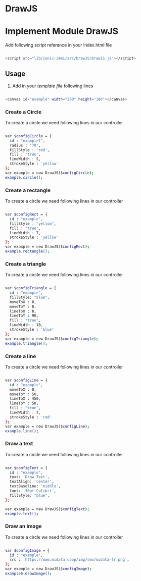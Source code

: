 # DrawJS

# Implement Module DrawJS

Add following script reference in your index.html file

```sh

<script src="lib/ionic-i4mi/src/DrawJS/DrawJS.js"></script>

```

## Usage

1. Add in your *template file* following lines

```sh

<canvas id="example" width="200" height="100"></canvas>

```

### Create a Circle

To create a circle we need following lines in our controller

```sh

var $configCircle = {
  id : "example1",
  radius : "70",
  fillStyle : 'red',
  fill : 'true',
  lineWidth : 5,
  strokeStyle : 'yellow'
};
var example = new DrawJS($configCircle);
example.circle();

```


### Create a rectangle

To create a circle we need following lines in our controller

```sh

var $configRect = {
  id : "example",
  fillStyle : "yellow",
  fill : "true",
  lineWidth : 7,
  strokeStyle : 'yellow'
};
var example = new DrawJS($configRect);
example.rectangle();

```


### Create a triangle

To create a circle we need following lines in our controller

```sh

var $configTriangle = {
  id : "example",
  fillStyle: "blue",
  moveToX : 0,
  moveToY : 0,
  lineToX : 0,
  lineToY : 90,
  fill : "true",
  lineWidth : 10,
  strokeStyle : 'blue'
};
var example = new DrawJS($configTriangle);
example.triangle();

```


### Create a line

To create a circle we need following lines in our controller

```sh

var $configLine = {
  id : "example",
  moveToX : 0,
  moveToY : 50,
  lineToX : 450,
  lineToY : 50,
  fill : "true",
  lineWidth : 7,
  strokeStyle : 'red'
};
var example = new DrawJS($configLine);
example.line();

```

### Draw a text

To create a circle we need following lines in our controller

```sh

var $configText = {
  id : "example",
  text: 'Draw Text',
  textAlign: 'center',
  textBaseline: 'middle',
  font: '30pt Calibri',
  fillStyle: "blue",
};

var example = new DrawJS($configText);
example.text();

```


### Draw an image

To create a circle we need following lines in our controller

```sh

var $configImage = {
  id : "example",
  src : 'https://www.midata.coop/img/smo/midata-tr.png',
};
var example = new DrawJS($configImage);
example6.drawImage();

```
